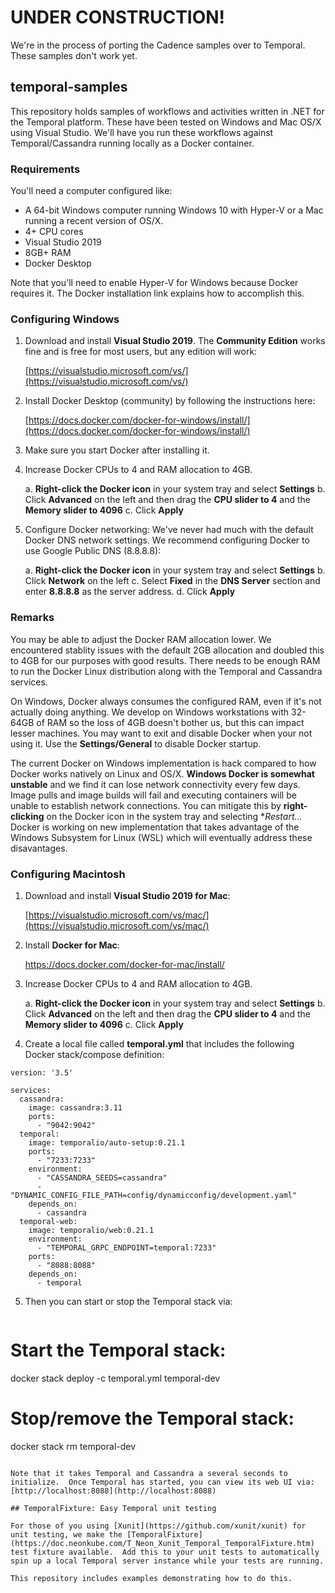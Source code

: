 # UNDER CONSTRUCTION!

We're in the process of porting the Cadence samples over to Temporal.  These samples don't work yet.

## temporal-samples

This repository holds samples of workflows and activities written in .NET for the Temporal platform.  These have been tested on Windows and Mac OS/X using Visual Studio.  We'll have you run these workflows against Temporal/Cassandra running locally as a Docker container.

### Requirements

You'll need a computer configured like:

* A 64-bit Windows computer running Windows 10 with Hyper-V or a Mac running a recent version of OS/X.
* 4+ CPU cores
* Visual Studio 2019
* 8GB+ RAM
* Docker Desktop

Note that you'll need to enable Hyper-V for Windows because Docker requires it.  The Docker installation link explains how to accomplish this.

### Configuring Windows

1. Download and install **Visual Studio 2019**.  The **Community Edition** works fine and is free for most users, but any edition will work:

   [https://visualstudio.microsoft.com/vs/](https://visualstudio.microsoft.com/vs/)

2. Install Docker Desktop (community) by following the instructions here:

   [https://docs.docker.com/docker-for-windows/install/](https://docs.docker.com/docker-for-windows/install/)

3. Make sure you start Docker after installing it.

4. Increase Docker CPUs to 4 and RAM allocation to 4GB.

   a. **Right-click the Docker icon** in your system tray and select **Settings**
   b. Click **Advanced** on the left and then drag the **CPU slider to 4** and the **Memory slider to 4096**
   c. Click **Apply**

5. Configure Docker networking: We've never had much with the default Docker DNS network settings.  We recommend configuring Docker to use Google Public DNS (8.8.8.8):

   a. **Right-click the Docker icon** in your system tray and select **Settings**
   b. Click **Network** on the left
   c. Select **Fixed** in the **DNS Server** section and enter **8.8.8.8** as the server address.
   d. Click **Apply**

### Remarks

You may be able to adjust the Docker RAM allocation lower.  We encountered stablity issues with the default 2GB allocation and doubled this to 4GB for our purposes with good results.  There needs to be enough RAM to run the Docker Linux distribution along with the Temporal and Cassandra services.

On Windows, Docker always consumes the configured RAM, even if it's not actually doing anything.  We develop on Windows workstations with 32-64GB of RAM so the loss of 4GB doesn't bother us, but this can impact lesser machines.  You may want to exit and disable Docker when your not using it.  Use the **Settings/General** to disable Docker startup.

The current Docker on Windows implementation is hack compared to how Docker works natively on Linux and OS/X.  **Windows Docker is somewhat unstable** and we find it can lose network connectivity every few days.  Image pulls and image builds will fail and executing containers will be unable to establish network connections.  You can mitigate this by **right-clicking** on the Docker icon in the system tray and selecting **Restart...*  Docker is working on new implementation that takes advantage of the Windows Subsystem for Linux (WSL) which will eventually address these disavantages.

### Configuring Macintosh

1. Download and install **Visual Studio 2019 for Mac**:

   [https://visualstudio.microsoft.com/vs/mac/](https://visualstudio.microsoft.com/vs/mac/)

2. Install **Docker for Mac**:

   https://docs.docker.com/docker-for-mac/install/

3. Increase Docker CPUs to 4 and RAM allocation to 4GB.

   a. **Right-click the Docker icon** in your system tray and select **Settings**
   b. Click **Advanced** on the left and then drag the **CPU slider to 4** and the **Memory slider to 4096**
   c. Click **Apply**

4. Create a local file called **temporal.yml** that includes the following Docker stack/compose definition:
```
version: '3.5'

services:
  cassandra:
    image: cassandra:3.11
    ports:
      - "9042:9042"
  temporal:
    image: temporalio/auto-setup:0.21.1
    ports:
      - "7233:7233"
    environment:
      - "CASSANDRA_SEEDS=cassandra"
      - "DYNAMIC_CONFIG_FILE_PATH=config/dynamicconfig/development.yaml"
    depends_on:
      - cassandra
  temporal-web:
    image: temporalio/web:0.21.1
    environment:
      - "TEMPORAL_GRPC_ENDPOINT=temporal:7233"
    ports:
      - "8088:8088"
    depends_on:
      - temporal
```

5. Then you can start or stop the Temporal stack via:
   ```
# Start the Temporal stack:

docker stack deploy -c temporal.yml temporal-dev

# Stop/remove the Temporal stack:

docker stack rm temporal-dev
   ```

Note that it takes Temporal and Cassandra a several seconds to initialize.  Once Temporal has started, you can view its web UI via: [http://localhost:8088](http://localhost:8088)

## TemporalFixture: Easy Temporal unit testing

For those of you using [Xunit](https://github.com/xunit/xunit) for unit testing, we make the [TemporalFixture](https://doc.neonkube.com/T_Neon_Xunit_Temporal_TemporalFixture.htm) test fixture available.  Add this to your unit tests to automatically spin up a local Temporal server instance while your tests are running.

This repository includes examples demonstrating how to do this.
